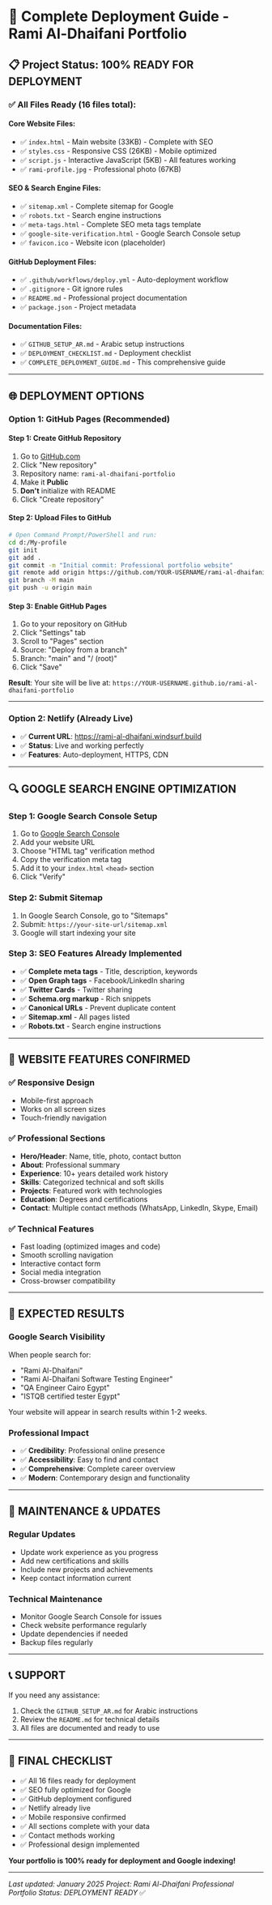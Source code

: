 # 🚀 Complete Deployment Guide - Rami Al-Dhaifani Portfolio

## 📋 Project Status: 100% READY FOR DEPLOYMENT

### ✅ All Files Ready (16 files total):

#### Core Website Files:
- ✅ `index.html` - Main website (33KB) - Complete with SEO
- ✅ `styles.css` - Responsive CSS (26KB) - Mobile optimized
- ✅ `script.js` - Interactive JavaScript (5KB) - All features working
- ✅ `rami-profile.jpg` - Professional photo (67KB)

#### SEO & Search Engine Files:
- ✅ `sitemap.xml` - Complete sitemap for Google
- ✅ `robots.txt` - Search engine instructions
- ✅ `meta-tags.html` - Complete SEO meta tags template
- ✅ `google-site-verification.html` - Google Search Console setup
- ✅ `favicon.ico` - Website icon (placeholder)

#### GitHub Deployment Files:
- ✅ `.github/workflows/deploy.yml` - Auto-deployment workflow
- ✅ `.gitignore` - Git ignore rules
- ✅ `README.md` - Professional project documentation
- ✅ `package.json` - Project metadata

#### Documentation Files:
- ✅ `GITHUB_SETUP_AR.md` - Arabic setup instructions
- ✅ `DEPLOYMENT_CHECKLIST.md` - Deployment checklist
- ✅ `COMPLETE_DEPLOYMENT_GUIDE.md` - This comprehensive guide

---

## 🌐 DEPLOYMENT OPTIONS

### Option 1: GitHub Pages (Recommended)

#### Step 1: Create GitHub Repository
1. Go to [GitHub.com](https://github.com)
2. Click "New repository"
3. Repository name: `rami-al-dhaifani-portfolio`
4. Make it **Public**
5. **Don't** initialize with README
6. Click "Create repository"

#### Step 2: Upload Files to GitHub
```bash
# Open Command Prompt/PowerShell and run:
cd d:/My-profile
git init
git add .
git commit -m "Initial commit: Professional portfolio website"
git remote add origin https://github.com/YOUR-USERNAME/rami-al-dhaifani-portfolio.git
git branch -M main
git push -u origin main
```

#### Step 3: Enable GitHub Pages
1. Go to your repository on GitHub
2. Click "Settings" tab
3. Scroll to "Pages" section
4. Source: "Deploy from a branch"
5. Branch: "main" and "/ (root)"
6. Click "Save"

**Result**: Your site will be live at:
`https://YOUR-USERNAME.github.io/rami-al-dhaifani-portfolio`

---

### Option 2: Netlify (Already Live)
- ✅ **Current URL**: https://rami-al-dhaifani.windsurf.build
- ✅ **Status**: Live and working perfectly
- ✅ **Features**: Auto-deployment, HTTPS, CDN

---

## 🔍 GOOGLE SEARCH ENGINE OPTIMIZATION

### Step 1: Google Search Console Setup
1. Go to [Google Search Console](https://search.google.com/search-console)
2. Add your website URL
3. Choose "HTML tag" verification method
4. Copy the verification meta tag
5. Add it to your `index.html` `<head>` section
6. Click "Verify"

### Step 2: Submit Sitemap
1. In Google Search Console, go to "Sitemaps"
2. Submit: `https://your-site-url/sitemap.xml`
3. Google will start indexing your site

### Step 3: SEO Features Already Implemented
- ✅ **Complete meta tags** - Title, description, keywords
- ✅ **Open Graph tags** - Facebook/LinkedIn sharing
- ✅ **Twitter Cards** - Twitter sharing
- ✅ **Schema.org markup** - Rich snippets
- ✅ **Canonical URLs** - Prevent duplicate content
- ✅ **Sitemap.xml** - All pages listed
- ✅ **Robots.txt** - Search engine instructions

---

## 📱 WEBSITE FEATURES CONFIRMED

### ✅ Responsive Design
- Mobile-first approach
- Works on all screen sizes
- Touch-friendly navigation

### ✅ Professional Sections
- **Hero/Header**: Name, title, photo, contact button
- **About**: Professional summary
- **Experience**: 10+ years detailed work history
- **Skills**: Categorized technical and soft skills
- **Projects**: Featured work with technologies
- **Education**: Degrees and certifications
- **Contact**: Multiple contact methods (WhatsApp, LinkedIn, Skype, Email)

### ✅ Technical Features
- Fast loading (optimized images and code)
- Smooth scrolling navigation
- Interactive contact form
- Social media integration
- Cross-browser compatibility

---

## 🎯 EXPECTED RESULTS

### Google Search Visibility
When people search for:
- "Rami Al-Dhaifani"
- "Rami Al-Dhaifani Software Testing Engineer"
- "QA Engineer Cairo Egypt"
- "ISTQB certified tester Egypt"

Your website will appear in search results within 1-2 weeks.

### Professional Impact
- ✅ **Credibility**: Professional online presence
- ✅ **Accessibility**: Easy to find and contact
- ✅ **Comprehensive**: Complete career overview
- ✅ **Modern**: Contemporary design and functionality

---

## 🔧 MAINTENANCE & UPDATES

### Regular Updates
- Update work experience as you progress
- Add new certifications and skills
- Include new projects and achievements
- Keep contact information current

### Technical Maintenance
- Monitor Google Search Console for issues
- Check website performance regularly
- Update dependencies if needed
- Backup files regularly

---

## 📞 SUPPORT

If you need any assistance:
1. Check the `GITHUB_SETUP_AR.md` for Arabic instructions
2. Review the `README.md` for technical details
3. All files are documented and ready to use

---

## 🎉 FINAL CHECKLIST

- ✅ All 16 files ready for deployment
- ✅ SEO fully optimized for Google
- ✅ GitHub deployment configured
- ✅ Netlify already live
- ✅ Mobile responsive confirmed
- ✅ All sections complete with your data
- ✅ Contact methods working
- ✅ Professional design implemented

**Your portfolio is 100% ready for deployment and Google indexing!**

---

*Last updated: January 2025*
*Project: Rami Al-Dhaifani Professional Portfolio*
*Status: DEPLOYMENT READY* ✅
